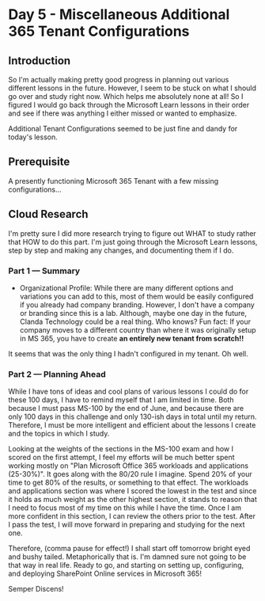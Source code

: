 

# Day 5 - Miscellaneous Additional 365 Tenant Configurations

## Introduction

So I'm actually making pretty good progress in planning out various different lessons in the future.  However, I seem to be stuck on what I should go over and study right now.  Which helps me absolutely none at all!  So I figured I would go back through the Microsoft Learn lessons in their order and see if there was anything I either missed or wanted to emphasize.  

Additional Tenant Configurations seemed to be just fine and dandy for today's lesson.  

## Prerequisite

A presently functioning Microsoft 365 Tenant with a few missing configurations...




## Cloud Research

I'm pretty sure I did more research trying to figure out WHAT to study rather that HOW to do this part.  I'm just going through the Microsoft Learn lessons, step by step and making any changes, and documenting them if I do. 



### Part 1 — Summary 

- Organizational Profile:  While there are many different options and variations you can add to this, most of them would be easily configured if you already had company branding.  However, I don't have a company or branding since this is a lab.  Although, maybe one day in the future, Clanda Technology could be a real thing.  Who knows?   Fun fact:  If your company moves to a different country than where it was originally setup in MS 365, you have to create __an entirely new tenant from scratch!!__ 

It seems that was the only thing I hadn't configured in my tenant.  Oh well.

### Part 2 — Planning Ahead

While I have tons of ideas and cool plans of various lessons I could do for these 100 days, I have to remind myself that I am limited in time.  Both because I must pass MS-100 by the end of June, and because there are only 100 days in this challenge and only 130-ish days in total until my return.  Therefore, I must be more intelligent and efficient about the lessons I create and the topics in which I study.  

Looking at the weights of the sections in the MS-100 exam and how I scored on the first attempt, I feel my efforts will be much better spent working mostly on "Plan Microsoft Office 365 workloads and applications (25-30%)".  It goes along with the 80/20 rule I imagine.  Spend 20% of your time to get 80% of the results, or something to that effect.  The workloads and applications section was where I scored the lowest in the test and since it holds as much weight as the other highest section, it stands to reason that I need to focus most of my time on this while I have the time.  Once I am more confident in this section, I can review the others prior to the test.  After I pass the test, I will move forward in preparing and studying for the next one.

Therefore, (comma pause for effect!) I shall start off tomorrow bright eyed and bushy tailed. Metaphorically that is. I'm damned sure not going to be that way in real life. Ready to go, and starting on setting up, configuring, and deploying SharePoint Online services in Microsoft 365!

Semper Discens!




